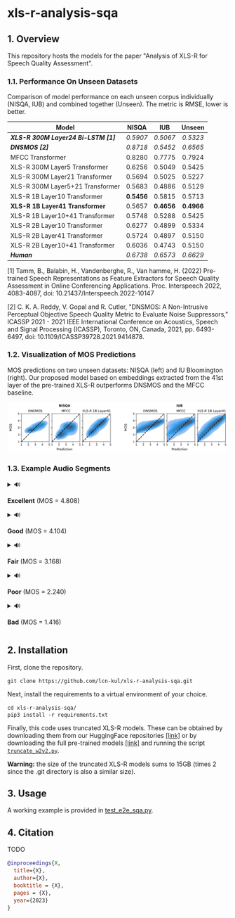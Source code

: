 # xls-r-analysis-sqa

## 1. Overview

This repository hosts the models for the paper "Analysis of XLS-R for Speech Quality
Assessment".

### 1.1. Performance On Unseen Datasets

Comparison of model performance on each unseen corpus individually (NISQA, IUB) and
combined together (Unseen). The metric is RMSE, lower is better.

| Model                                  |   NISQA    |    IUB     |   Unseen   |
|----------------------------------------|:----------:|:----------:|:----------:|
| ***XLS-R 300M Layer24 Bi-LSTM [1]***   |  *0.5907*  |  *0.5067*  |  *0.5323*  |
| ***DNSMOS [2]***                       |  *0.8718*  |  *0.5452*  |  *0.6565*  |
| MFCC Transformer                       |   0.8280   |   0.7775   |   0.7924   |
| XLS-R 300M Layer5 Transformer          |   0.6256   |   0.5049   |   0.5425   |
| XLS-R 300M Layer21 Transformer         |   0.5694   |   0.5025   |   0.5227   |
| XLS-R 300M Layer5+21 Transformer       |   0.5683   |   0.4886   |   0.5129   |
| XLS-R 1B Layer10 Transformer           | **0.5456** |   0.5815   |   0.5713   |
| **XLS-R 1B Layer41 Transformer**       |   0.5657   | **0.4656** | **0.4966** |
| XLS-R 1B Layer10+41 Transformer        |   0.5748   |   0.5288   |   0.5425   |
| XLS-R 2B Layer10 Transformer           |   0.6277   |   0.4899   |   0.5334   |
| XLS-R 2B Layer41 Transformer           |   0.5724   |   0.4897   |   0.5150   |
| XLS-R 2B Layer10+41 Transformer        |   0.6036   |   0.4743   |   0.5150   |
| ***Human***                            |  *0.6738*  |  *0.6573*  |  *0.6629*  |

[1] Tamm, B., Balabin, H., Vandenberghe, R., Van hamme, H. (2022) Pre-trained Speech
Representations as Feature Extractors for Speech Quality Assessment in Online
Conferencing Applications. Proc. Interspeech 2022, 4083-4087, doi:
10.21437/Interspeech.2022-10147

[2] C. K. A. Reddy, V. Gopal and R. Cutler, "DNSMOS: A Non-Intrusive Perceptual
Objective Speech Quality Metric to Evaluate Noise Suppressors," ICASSP 2021 - 2021
IEEE International Conference on Acoustics, Speech and Signal Processing (ICASSP),
Toronto, ON, Canada, 2021, pp. 6493-6497, doi: 10.1109/ICASSP39728.2021.9414878.

### 1.2. Visualization of MOS Predictions

MOS predictions on two unseen datasets: NISQA (left) and IU
Bloomington (right). Our proposed model based on embeddings extracted from the 41st
layer of the pre-trained XLS-R outperforms DNSMOS and the MFCC baseline.

![Visualization of MOS Predictions](img/mos-prediction-visualization.svg)

### 1.3. Example Audio Segments

<details>
  <summary>🔊
  
  **Excellent** (MOS = 4.808)
  </summary>
  
  <table>
      <thead>
          <tr>
              <th>Audio Sample</th>
              <th>Model</th>
              <th>Prediction</th>
              <th>Error</th>
          </tr>
      </thead>
      <tbody>
          <tr>
              <td rowspan=3><video src="https://user-images.githubusercontent.com/32679237/235354126-444c44ce-3e39-46da-8b4e-647e64ee243a.mp4"> |</td>
              <td align=center>DNSMOS</td>
              <td align=center>3.699</td>
              <td align=center>-1.109</td>
          </tr>
          <tr>
              <td align=center>MFCC Transformer</td>
              <td align=center>3.231</td>
              <td align=center>-1.577</td>
          </tr>
          <tr>
              <td align=center>XLS-R 1B Layer41 <br /> Transformer</td>
              <td align=center>4.126</td>
              <td align=center>-0.682</td>
          </tr>
      </tbody>
  </table>
  
</details>

<details>
  <summary>🔊
  
  **Good** (MOS = 4.104)
  </summary>

  <table>
      <thead>
          <tr>
              <th>Audio Sample</th>
              <th>Model</th>
              <th>Prediction</th>
              <th>Error</th>
          </tr>
      </thead>
      <tbody>
          <tr>
              <td rowspan=3><video src="https://user-images.githubusercontent.com/32679237/235354278-277152e2-da3e-48aa-b21c-1ddee3e9f0cc.mp4"> |</td>
              <td align=center>DNSMOS</td>
              <td align=center>3.269</td>
              <td align=center>-0.835</td>
          </tr>
          <tr>
              <td align=center>MFCC Transformer</td>
              <td align=center>3.275</td>
              <td align=center>-0.829</td>
          </tr>
          <tr>
              <td align=center>XLS-R 1B Layer41 <br /> Transformer</td>
              <td align=center>3.260</td>
              <td align=center>-0.844</td>
          </tr>
      </tbody>
  </table>

  
  
</details>

<details>
  <summary>🔊
  
  **Fair** (MOS = 3.168)
  </summary>

  <table>
      <thead>
          <tr>
              <th>Audio Sample</th>
              <th>Model</th>
              <th>Prediction</th>
              <th>Error</th>
          </tr>
      </thead>
      <tbody>
          <tr>
              <td rowspan=3><video src="https://user-images.githubusercontent.com/32679237/235358366-df15fb96-7926-4a8e-8d06-cc1833aec3e3.mp4"> |</td>
              <td align=center>DNSMOS</td>
              <td align=center>3.309</td>
              <td align=center>+0.141</td>
          </tr>
          <tr>
              <td align=center>MFCC Transformer</td>
              <td align=center>3.515</td>
              <td align=center>+0.347</td>
          </tr>
          <tr>
              <td align=center>XLS-R 1B Layer41 <br /> Transformer</td>
              <td align=center>3.405</td>
              <td align=center>+0.237</td>
          </tr>
      </tbody>
  </table>

  

</details>

<details>
  <summary>🔊
  
  **Poor** (MOS = 2.240)
  </summary>

  <table>
      <thead>
          <tr>
              <th>Audio Sample</th>
              <th>Model</th>
              <th>Prediction</th>
              <th>Error</th>
          </tr>
      </thead>
      <tbody>
          <tr>
              <td rowspan=3><video src="https://user-images.githubusercontent.com/32679237/235354283-7d765c2f-0e78-48aa-8ac2-26640b09eaf4.mp4"> |</td>
              <td align=center>DNSMOS</td>
              <td align=center>2.704</td>
              <td align=center>+0.464</td>
          </tr>
          <tr>
              <td align=center>MFCC Transformer</td>
              <td align=center>1.535</td>
              <td align=center>-0.705</td>
          </tr>
          <tr>
              <td align=center>XLS-R 1B Layer41 <br /> Transformer</td>
              <td align=center>1.978</td>
              <td align=center>-0.262</td>
          </tr>
      </tbody>
  </table>
  
</details>

<details>
  <summary>🔊
  
  **Bad** (MOS = 1.416)
  </summary>
  
  <table>
      <thead>
          <tr>
              <th>Audio Sample</th>
              <th>Model</th>
              <th>Prediction</th>
              <th>Error</th>
          </tr>
      </thead>
      <tbody>
          <tr>
              <td rowspan=3><video src="https://user-images.githubusercontent.com/32679237/235355743-2ebdb1bf-e9aa-4538-a3fe-acd9633e6443.mp4"> |</td>
              <td align=center>DNSMOS</td>
              <td align=center>2.553</td>
              <td align=center>+1.137</td>
          </tr>
          <tr>
              <td align=center>MFCC Transformer</td>
              <td align=center>1.794</td>
              <td align=center>+0.378</td>
          </tr>
          <tr>
              <td align=center>XLS-R 1B Layer41 <br /> Transformer</td>
              <td align=center>2.029</td>
              <td align=center>+0.613</td>
          </tr>
      </tbody>
  </table>
  
</details>


## 2. Installation

First, clone the repository.

```
git clone https://github.com/lcn-kul/xls-r-analysis-sqa.git
```

Next, install the requirements to a virtual environment of your choice.

```
cd xls-r-analysis-sqa/
pip3 install -r requirements.txt
```

Finally, this code uses truncated XLS-R models. These can be obtained by downloading
them from our HuggingFace repositories
[[link]](/models/xls-r-trunc/README.md) or by downloading the full
pre-trained models [[link]](/models/xls-r/README.md) and running the script
[`truncate_w2v2.py`](/truncate_w2v2.py).

**Warning:** the size of the truncated XLS-R models sums to 15GB (times 2 since the
.git directory is also a similar size).

## 3. Usage

A working example is provided in [test_e2e_sqa.py](/test_e2e_sqa.py).

## 4. Citation

TODO

```bibtex
@inproceedings{X,
  title={X},
  author={X},
  booktitle = {X},
  pages = {X},
  year={2023}
}
```
